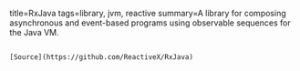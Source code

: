 title=RxJava
tags=library, jvm, reactive
summary=A library for composing asynchronous and event-based programs using observable sequences for the Java VM.
~~~~~~

[Source](https://github.com/ReactiveX/RxJava)

